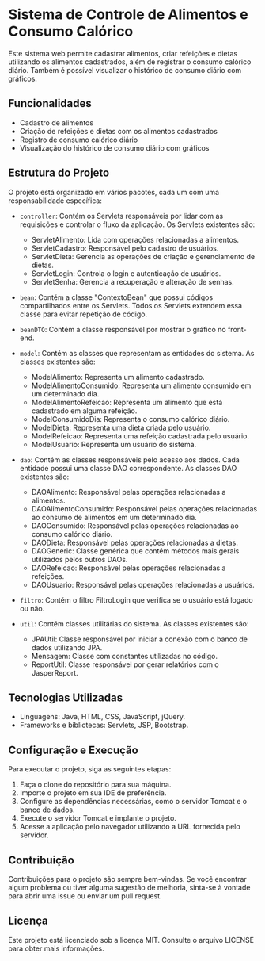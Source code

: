 # Sistema de Controle de Alimentos e Consumo Calórico

Este sistema web permite cadastrar alimentos, criar refeições e dietas utilizando os alimentos cadastrados, além de registrar o consumo calórico diário. Também é possível visualizar o histórico de consumo diário com gráficos.

## Funcionalidades

- Cadastro de alimentos
- Criação de refeições e dietas com os alimentos cadastrados
- Registro de consumo calórico diário
- Visualização do histórico de consumo diário com gráficos

## Estrutura do Projeto

O projeto está organizado em vários pacotes, cada um com uma responsabilidade específica:

- `controller`: Contém os Servlets responsáveis por lidar com as requisições e controlar o fluxo da aplicação. Os Servlets existentes são:
  - ServletAlimento: Lida com operações relacionadas a alimentos.
  - ServletCadastro: Responsável pelo cadastro de usuários.
  - ServletDieta: Gerencia as operações de criação e gerenciamento de dietas.
  - ServletLogin: Controla o login e autenticação de usuários.
  - ServletSenha: Gerencia a recuperação e alteração de senhas.

- `bean`: Contém a classe "ContextoBean" que possui códigos compartilhados entre os Servlets. Todos os Servlets extendem essa classe para evitar repetição de código.

- `beanDTO`: Contém a classe responsável por mostrar o gráfico no front-end.

- `model`: Contém as classes que representam as entidades do sistema. As classes existentes são:
  - ModelAlimento: Representa um alimento cadastrado.
  - ModelAlimentoConsumido: Representa um alimento consumido em um determinado dia.
  - ModelAlimentoRefeicao: Representa um alimento que está cadastrado em alguma refeição.
  - ModelConsumidoDia: Representa o consumo calórico diário.
  - ModelDieta: Representa uma dieta criada pelo usuário.
  - ModelRefeicao: Representa uma refeição cadastrada pelo usuário.
  - ModelUsuario: Representa um usuário do sistema.

- `dao`: Contém as classes responsáveis pelo acesso aos dados. Cada entidade possui uma classe DAO correspondente. As classes DAO existentes são:
  - DAOAlimento: Responsável pelas operações relacionadas a alimentos.
  - DAOAlimentoConsumido: Responsável pelas operações relacionadas ao consumo de alimentos em um determinado dia.
  - DAOConsumido: Responsável pelas operações relacionadas ao consumo calórico diário.
  - DAODieta: Responsável pelas operações relacionadas a dietas.
  - DAOGeneric: Classe genérica que contém métodos mais gerais utilizados pelos outros DAOs.
  - DAORefeicao: Responsável pelas operações relacionadas a refeições.
  - DAOUsuario: Responsável pelas operações relacionadas a usuários.

- `filtro`: Contém o filtro FiltroLogin que verifica se o usuário está logado ou não.

- `util`: Contém classes utilitárias do sistema. As classes existentes são:
  - JPAUtil: Classe responsável por iniciar a conexão com o banco de dados utilizando JPA.
  - Mensagem: Classe com constantes utilizadas no código.
  - ReportUtil: Classe responsável por gerar relatórios com o JasperReport.

## Tecnologias Utilizadas

- Linguagens: Java, HTML, CSS, JavaScript, jQuery.
- Frameworks e bibliotecas: Servlets, JSP, Bootstrap.

## Configuração e Execução

Para executar o projeto, siga as seguintes etapas:

1. Faça o clone do repositório para sua máquina.
2. Importe o projeto em sua IDE de preferência.
3. Configure as dependências necessárias, como o servidor Tomcat e o banco de dados.
4. Execute o servidor Tomcat e implante o projeto.
5. Acesse a aplicação pelo navegador utilizando a URL fornecida pelo servidor.

## Contribuição

Contribuições para o projeto são sempre bem-vindas. Se você encontrar algum problema ou tiver alguma sugestão de melhoria, sinta-se à vontade para abrir uma issue ou enviar um pull request.

## Licença

Este projeto está licenciado sob a licença MIT. Consulte o arquivo LICENSE para obter mais informações.
